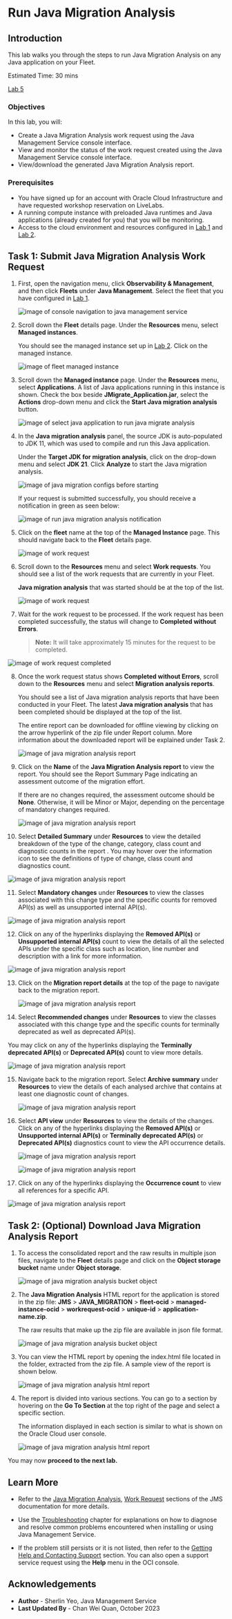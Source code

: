 # Run Java Migration Analysis

## Introduction

This lab walks you through the steps to run Java Migration Analysis on any Java application on your Fleet.

Estimated Time: 30 mins

[Lab 5](videohub:1_7ukaux6w)

### Objectives

In this lab, you will:

* Create a Java Migration Analysis work request using the Java Management Service console interface.
* View and monitor the status of the work request created using the Java Management Service console interface.
* View/download the generated Java Migration Analysis report.

### Prerequisites

* You have signed up for an account with Oracle Cloud Infrastructure and have requested workshop reservation on LiveLabs.
* A running compute instance with preloaded Java runtimes and Java applications (already created for you) that you will be monitoring.
* Access to the cloud environment and resources configured in [Lab 1](?lab=setup-a-fleet) and [Lab 2](?lab=install-management-agent-script).

## Task 1: Submit Java Migration Analysis Work Request

1. First, open the navigation menu, click **Observability & Management**, and then click **Fleets** under **Java Management**. Select the fleet that you have configured in [Lab 1](?lab=setup-a-fleet).
  
    ![image of console navigation to java management service](images/console-navigation-jms.png)

2. Scroll down the **Fleet** details page. Under the **Resources** menu, select **Managed instances**.

    You should see the managed instance set up in [Lab 2](?lab=install-management-agent-script). Click on the managed instance.

    ![image of fleet managed instance](images/fleet-managed-instance.png)

3. Scroll down the **Managed instance** page. Under the **Resources** menu, select **Applications**. A list of Java applications running in this instance is shown. Check the box beside **JMigrate_Application.jar**, select the **Actions** drop-down menu and click the **Start Java migration analysis** button.

    ![image of select java application to run java migrate analysis](images/select-app-run-java-migrate.png)

4. In the **Java migration analysis** panel, the source JDK is auto-populated to JDK 11, which was used to compile and run this Java application.

   Under the **Target JDK for migration analysis**, click on the drop-down menu and select **JDK 21**. Click **Analyze** to start the Java migration analysis.

    ![image of java migration configs before starting](images/java-migration-analysis-config-start.png)

    If your request is submitted successfully, you should receive a notification in green as seen below:

    ![image of run java migration analysis notification](images/run-java-migration-analysis-notification.png)

5. Click on the **fleet** name at the top of the **Managed Instance** page. This should navigate back to the **Fleet** details page.

    ![image of work request](images/java-migration-fleet-details-breadcrumb.png)

6. Scroll down to the **Resources** menu and select **Work requests**. You should see a list of the work requests that are currently in your Fleet.

   **Java migration analysis** that was started should be at the top of the list.
  
    ![image of work request](images/java-migration-analysis-work-request-started.png)

7. Wait for the work request to be processed. If the work request has been completed successfully, the status will change to **Completed without Errors**.

    >**Note:** It will take approximately 15 minutes for the request to be completed.  
    
![image of work request completed](images/java-migration-analysis-work-request-completed.png)    

8. Once the work request status shows **Completed without Errors**, scroll down to the **Resources** menu and select **Migration analysis reports**.

   You should see a list of Java migration analysis reports that have been conducted in your Fleet. The latest **Java migration analysis** that has been completed should be displayed at the top of the list.

    The entire report can be downloaded for offline viewing by clicking on the arrow hyperlink of the zip file under Report column. More information about the downloaded report will be explained under Task 2.

    ![image of java migration analysis report](images/java-migration-analysis-result-final.png)

9. Click on the **Name** of the **Java Migration Analysis report** to view the report. You should see the Report Summary Page indicating an assessment outcome of the migration effort. 

   If there are no changes required, the assessment outcome should be **None**. Otherwise, it will be Minor or Major, depending on the percentage of mandatory changes required.

    ![image of java migration analysis report](images/java-migration-analysis-result-final-details.png)

10. Select **Detailed Summary** under **Resources** to view the detailed breakdown of the type of the change, category, class count and diagnostic counts in the report . You may hover over the information icon to see the definitions of type of change, class count and diagnostics count.

   ![image of java migration analysis report](images/java-migration-analysis-result-final-1.png)

11. Select **Mandatory changes** under **Resources** to view the classes associated with this change type and the specific counts for removed API(s) as well as unsupported internal API(s).

   ![image of java migration analysis report](images/java-migration-analysis-result-final-2.png)

12. Click on any of the hyperlinks displaying the **Removed API(s)** or **Unsupported internal API(s)** count to view the details of all the selected APIs under the specific class such as location, line number and description with a link for more information.

   ![image of java migration analysis report](images/java-migration-analysis-result-final-3.png)

13. Click on the **Migration report details** at the top of the page to navigate back to the migration report.

    ![image of java migration analysis report](images/migration-report-breadcrumb.png)

14. Select **Recommended changes** under **Resources** to view the classes associated with this change type and the specific counts for terminally deprecated as well as deprecated API(s).

   You may click on any of the hyperlinks displaying the **Terminally deprecated API(s)** or **Deprecated API(s)** count to view more details.

![image of java migration analysis report](images/java-migration-analysis-result-final-4.png)

15. Navigate back to the migration report. Select **Archive summary** under **Resources** to view the details of each analysed archive that contains at least one diagnostic count of changes.

    ![image of java migration analysis report](images/java-migration-analysis-result-final-5.png)

16. Select **API view** under **Resources** to view the details of the changes. Click on any of the hyperlinks displaying the **Removed API(s)** or **Unsupported internal API(s)** or **Terminally deprecated API(s)** or **Deprecated API(s)** diagnostics count to view the API occurrence details.

    ![image of java migration analysis report](images/java-migration-analysis-result-final-6.png)

    ![image of java migration analysis report](images/java-migration-analysis-result-final-7.png)

17. Click on any of the hyperlinks displaying the **Occurrence count** to view all references for a specific API.

   ![image of java migration analysis report](images/java-migration-analysis-result-final-8.png)

## Task 2: (Optional) Download Java Migration Analysis Report

1. To access the consolidated report and the raw results in multiple json files, navigate to the **Fleet** details page and click on the **Object storage bucket** name under **Object storage**.

   ![image of java migration analysis bucket object](images/object-storage-bucket-link.png)

2. The **Java Migration Analysis** HTML report for the application is stored in the zip file: **JMS** > **JAVA_MIGRATION** > **fleet-ocid** > **managed-instance-ocid** > **workrequest-ocid** > **unique-id** > **application-name.zip**. 
   
   The raw results that make up the zip file are available in json file format.

    ![image of java migration analysis bucket object](images/java-migration-analysis-download.png)

3. You can view the HTML report by opening the index.html file located in the folder, extracted from the zip file. A sample view of the report is shown below.

   ![image of java migration analysis html report](images/java-migration-analysis-html-report-1.png)

4. The report is divided into various sections.  You can go to a section by hovering on the **Go To Section** at the top right of the page and select a specific section.

   The information displayed in each section is similar to what is shown on the Oracle Cloud user console.

   ![image of java migration analysis html report](images/java-migration-analysis-html-report-2.png)


You may now **proceed to the next lab.**

## Learn More
 * Refer to the [Java Migration Analysis](https://docs.oracle.com/en-us/iaas/jms/doc/advanced-features.html#GUID-964AEA8E-BAE9-4DD0-83F8-999A158860B9), [Work Request](https://docs.oracle.com/en-us/iaas/jms/doc/using-java-management-service.html#GUID-77AEEBC0-93A5-4E99-96D6-BEE0FEE4539F) sections of the JMS documentation for more details.

 * Use the [Troubleshooting](https://docs.oracle.com/en-us/iaas/jms/doc/troubleshooting.html#GUID-2D613C72-10F3-4905-A306-4F2673FB1CD3) chapter for explanations on how to diagnose and resolve common problems encountered when installing or using Java Management Service.

 * If the problem still persists or it is not listed, then refer to the [Getting Help and Contacting Support](https://docs.oracle.com/en-us/iaas/Content/GSG/Tasks/contactingsupport.htm) section. You can also open a support service request using the **Help** menu in the OCI console.

## Acknowledgements

* **Author** - Sherlin Yeo, Java Management Service
* **Last Updated By** - Chan Wei Quan, October 2023

